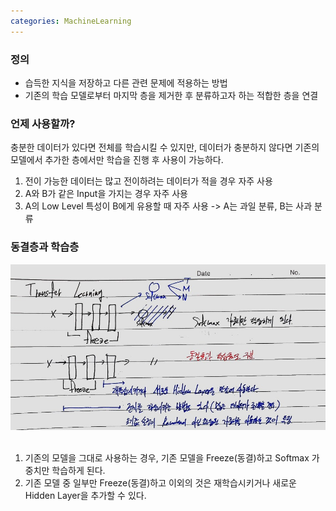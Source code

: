 ```yaml
---
categories: MachineLearning
---
```

### 정의
- 습득한 지식을 저장하고 다른 관련 문제에 적용하는 방법
- 기존의 학습 모델로부터 마지막 층을 제거한 후 분류하고자 하는 적합한 층을 연결

### 언제 사용할까?
충분한 데이터가 있다면 전체를 학습시킬 수 있지만, 데이터가 충분하지 않다면 기존의 모델에서 추가한 층에서만 학습을 진행 후 사용이 가능하다.

1. 전이 가능한 데이터는 많고 전이하려는 데이터가 적을 경우 자주 사용
2. A와 B가 같은 Input을 가지는 경우 자주 사용
3. A의 Low Level 특성이 B에게 유용할 때 자주 사용 -> A는 과일 분류, B는 사과 분류

### 동결층과 학습층
<img src="/assets/images/transfer_learning.jpg">
<br><br>

1. 기존의 모델을 그대로 사용하는 경우, 기존 모델을 Freeze(동결)하고 Softmax 가중치만 학습하게 된다.
2. 기존 모델 중 일부만 Freeze(동결)하고 이외의 것은 재학습시키거나 새로운 Hidden Layer을 추가할 수 있다.